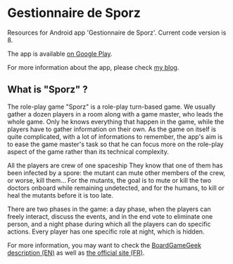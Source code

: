 # Gestionnaire de Sporz

Resources for Android app 'Gestionnaire de Sporz'.
Current code version is 8.

The app is available [on Google Play](https://play.google.com/store/apps/details?id=com.minastelien.quentin.gestionnairedesporz).

For more information about the app, please check [my blog](http://quentin-cwn.free-h.fr/?page_id=42).

## What is "Sporz" ?

The role-play game "Sporz" is a role-play turn-based game. We usually gather a dozen players in a room along with a game master, who leads the whole game. Only he knows everything that happen in the game, while the players have to gather information on their own. As the game on itself is quite complicated, with a lot of informations to remember, the app's aim is to ease the game master's task so that he can focus more on the role-play aspect of the game rather than its technical complexity.

All the players are crew of one spaceship They know that one of them has been infected by a spore: the mutant can mute other members of the crew, or worse, kill them... For the mutants, the goal is to mute or kill the two doctors onboard while remaining undetected, and for the humans, to kill or heal the mutants before it is too late.

There are two phases in the game: a day phase, when the players can freely interact, discuss the events, and in the end vote to eliminate one person, and a night phase during which all the players can do specific actions. Every player has one specific role at night, which is hidden.

For more information, you may want to check the [BoardGameGeek description (EN)](https://boardgamegeek.com/boardgame/92465/sporz-original-outbreak) as well as [the official site (FR)](http://www.sporz.fr/).
